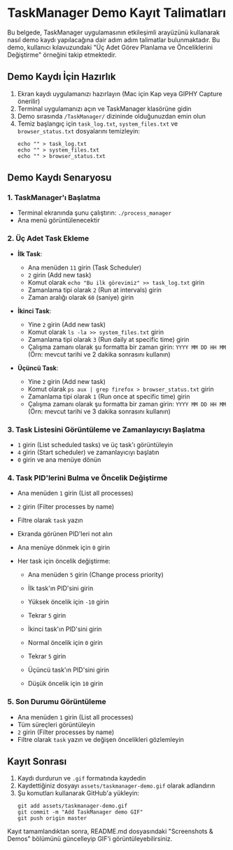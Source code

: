 # TaskManager Demo Kayıt Talimatları

Bu belgede, TaskManager uygulamasının etkileşimli arayüzünü kullanarak nasıl demo kaydı yapılacağına dair adım adım talimatlar bulunmaktadır. Bu demo, kullanıcı kılavuzundaki "Üç Adet Görev Planlama ve Önceliklerini Değiştirme" örneğini takip etmektedir.

## Demo Kaydı İçin Hazırlık

1. Ekran kaydı uygulamanızı hazırlayın (Mac için Kap veya GIPHY Capture önerilir)
2. Terminal uygulamanızı açın ve TaskManager klasörüne gidin
3. Demo sırasında `/TaskManager/` dizininde olduğunuzdan emin olun 
4. Temiz başlangıç için `task_log.txt`, `system_files.txt` ve `browser_status.txt` dosyalarını temizleyin:
   ```
   echo "" > task_log.txt
   echo "" > system_files.txt
   echo "" > browser_status.txt
   ```

## Demo Kaydı Senaryosu

### 1. TaskManager'ı Başlatma
- Terminal ekranında şunu çalıştırın: `./process_manager`
- Ana menü görüntülenecektir

### 2. Üç Adet Task Ekleme
- **İlk Task**: 
  - Ana menüden `11` girin (Task Scheduler)
  - `2` girin (Add new task)
  - Komut olarak `echo "Bu ilk görevimiz" >> task_log.txt` girin
  - Zamanlama tipi olarak `2` (Run at intervals) girin
  - Zaman aralığı olarak `60` (saniye) girin
  
- **İkinci Task**: 
  - Yine `2` girin (Add new task)
  - Komut olarak `ls -la >> system_files.txt` girin
  - Zamanlama tipi olarak `3` (Run daily at specific time) girin
  - Çalışma zamanı olarak şu formatta bir zaman girin: `YYYY MM DD HH MM` 
    (Örn: mevcut tarihi ve 2 dakika sonrasını kullanın)
  
- **Üçüncü Task**: 
  - Yine `2` girin (Add new task)
  - Komut olarak `ps aux | grep firefox > browser_status.txt` girin
  - Zamanlama tipi olarak `1` (Run once at specific time) girin
  - Çalışma zamanı olarak şu formatta bir zaman girin: `YYYY MM DD HH MM`
    (Örn: mevcut tarihi ve 3 dakika sonrasını kullanın)

### 3. Task Listesini Görüntüleme ve Zamanlayıcıyı Başlatma
- `1` girin (List scheduled tasks) ve üç task'ı görüntüleyin
- `4` girin (Start scheduler) ve zamanlayıcıyı başlatın
- `0` girin ve ana menüye dönün

### 4. Task PID'lerini Bulma ve Öncelik Değiştirme
- Ana menüden `1` girin (List all processes)
- `2` girin (Filter processes by name)
- Filtre olarak `task` yazın
- Ekranda görünen PID'leri not alın
- Ana menüye dönmek için `0` girin
  
- Her task için öncelik değiştirme:
  - Ana menüden `5` girin (Change process priority)
  - İlk task'ın PID'sini girin
  - Yüksek öncelik için `-10` girin
  
  - Tekrar `5` girin
  - İkinci task'ın PID'sini girin
  - Normal öncelik için `0` girin
  
  - Tekrar `5` girin
  - Üçüncü task'ın PID'sini girin
  - Düşük öncelik için `10` girin

### 5. Son Durumu Görüntüleme
- Ana menüden `1` girin (List all processes)
- Tüm süreçleri görüntüleyin
- `2` girin (Filter processes by name)
- Filtre olarak `task` yazın ve değişen öncelikleri gözlemleyin

## Kayıt Sonrası

1. Kaydı durdurun ve `.gif` formatında kaydedin
2. Kaydettiğiniz dosyayı `assets/taskmanager-demo.gif` olarak adlandırın
3. Şu komutları kullanarak GitHub'a yükleyin:
   ```
   git add assets/taskmanager-demo.gif
   git commit -m "Add TaskManager demo GIF"
   git push origin master
   ```

Kayıt tamamlandıktan sonra, README.md dosyasındaki "Screenshots & Demos" bölümünü güncelleyip GIF'i görüntüleyebilirsiniz. 
